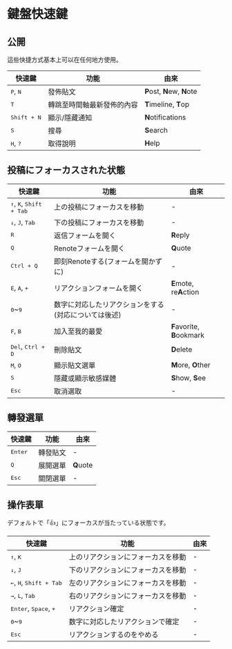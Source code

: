 # 鍵盤快速鍵

## 公開
這些快捷方式基本上可以在任何地方使用。
<table>
    <thead>
        <tr><th>快速鍵</th><th>功能</th><th>由來</th></tr>
    </thead>
    <tbody>
        <tr><td><kbd class="key">P</kbd>, <kbd class="key">N</kbd></td><td>發佈貼文</td><td><b>P</b>ost, <b>N</b>ew, <b>N</b>ote</td></tr>
        <tr><td><kbd class="key">T</kbd></td><td>轉跳至時間軸最新發佈的內容</td><td><b>T</b>imeline, <b>T</b>op</td></tr>
        <tr><td><kbd class="group"><kbd class="key">Shift</kbd> + <kbd class="key">N</kbd></kbd></td><td>顯示/隱藏通知</td><td><b>N</b>otifications</td></tr>
        <tr><td><kbd class="key">S</kbd></td><td>搜尋</td><td><b>S</b>earch</td></tr>
        <tr><td><kbd class="key">H</kbd>, <kbd class="key">?</kbd></td><td>取得說明</td><td><b>H</b>elp</td></tr>
    </tbody>
</table>

## 投稿にフォーカスされた状態

<table>
    <thead>
        <tr><th>快速鍵</th><th>功能</th><th>由來</th></tr>
    </thead>
    <tbody>
        <tr><td><kbd class="key">↑</kbd>, <kbd class="key">K</kbd>, <kbd class="group"><kbd class="key">Shift</kbd> + <kbd class="key">Tab</kbd></kbd></td><td>上の投稿にフォーカスを移動</td><td>-</td></tr>
        <tr><td><kbd class="key">↓</kbd>, <kbd class="key">J</kbd>, <kbd class="key">Tab</kbd></td><td>下の投稿にフォーカスを移動</td><td>-</td></tr>
        <tr><td><kbd class="key">R</kbd></td><td>返信フォームを開く</td><td><b>R</b>eply</td></tr>
        <tr><td><kbd class="key">Q</kbd></td><td>Renoteフォームを開く</td><td><b>Q</b>uote</td></tr>
        <tr><td><kbd class="group"><kbd class="key">Ctrl</kbd> + <kbd class="key">Q</kbd></kbd></td><td>即刻Renoteする(フォームを開かずに)</td><td>-</td></tr>
        <tr><td><kbd class="key">E</kbd>, <kbd class="key">A</kbd>, <kbd class="key">+</kbd></td><td>リアクションフォームを開く</td><td><b>E</b>mote, re<b>A</b>ction</td></tr>
        <tr><td><kbd class="key">0</kbd>~<kbd class="key">9</kbd></td><td>数字に対応したリアクションをする(対応については後述)</td><td>-</td></tr>
        <tr><td><kbd class="key">F</kbd>, <kbd class="key">B</kbd></td><td>加入至我的最愛</td><td><b>F</b>avorite, <b>B</b>ookmark</td></tr>
        <tr><td><kbd class="key">Del</kbd>, <kbd class="group"><kbd class="key">Ctrl</kbd> + <kbd class="key">D</kbd></kbd></td><td>刪除貼文</td><td><b>D</b>elete</tr>
        <tr><td><kbd class="key">M</kbd>, <kbd class="key">O</kbd></td><td>顯示貼文選單</td><td><b>M</b>ore, <b>O</b>ther</td></tr>
        <tr><td><kbd class="key">S</kbd></td><td>隱藏或顯示敏感媒體</td><td><b>S</b>how, <b>S</b>ee</td></tr>
        <tr><td><kbd class="key">Esc</kbd></td><td>取消選取</td><td>-</td></tr>
    </tbody>
</table>

## 轉發選單

<table>
    <thead>
        <tr><th>快速鍵</th><th>功能</th><th>由來</th></tr>
    </thead>
    <tbody>
        <tr><td><kbd class="key">Enter</kbd></td><td>轉發貼文</td><td>-</td></tr>
        <tr><td><kbd class="key">Q</kbd></td><td>展開選單</td><td><b>Q</b>uote</td></tr>
        <tr><td><kbd class="key">Esc</kbd></td><td>關閉選單</td><td>-</td></tr>
    </tbody>
</table>

## 操作表單
デフォルトで「👍」にフォーカスが当たっている状態です。
<table>
    <thead>
        <tr><th>快速鍵</th><th>功能</th><th>由來</th></tr>
    </thead>
    <tbody>
        <tr><td><kbd class="key">↑</kbd>, <kbd class="key">K</kbd></td><td>上のリアクションにフォーカスを移動</td><td>-</td></tr>
        <tr><td><kbd class="key">↓</kbd>, <kbd class="key">J</kbd></td><td>下のリアクションにフォーカスを移動</td><td>-</td></tr>
        <tr><td><kbd class="key">←</kbd>, <kbd class="key">H</kbd>, <kbd class="group"><kbd class="key">Shift</kbd> + <kbd class="key">Tab</kbd></kbd></td><td>左のリアクションにフォーカスを移動</td><td>-</td></tr>
        <tr><td><kbd class="key">→</kbd>, <kbd class="key">L</kbd>, <kbd class="key">Tab</kbd></td><td>右のリアクションにフォーカスを移動</td><td>-</td></tr>
        <tr><td><kbd class="key">Enter</kbd>, <kbd class="key">Space</kbd>, <kbd class="key">+</kbd></td><td>リアクション確定</td><td>-</td></tr>
        <tr><td><kbd class="key">0</kbd>~<kbd class="key">9</kbd></td><td>数字に対応したリアクションで確定</td><td>-</td></tr>
        <tr><td><kbd class="key">Esc</kbd></td><td>リアクションするのをやめる</td><td>-</td></tr>
    </tbody>
</table>
